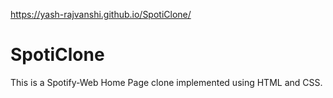https://yash-rajvanshi.github.io/SpotiClone/
# SpotiClone
This is a Spotify-Web Home Page clone implemented using HTML and CSS.
